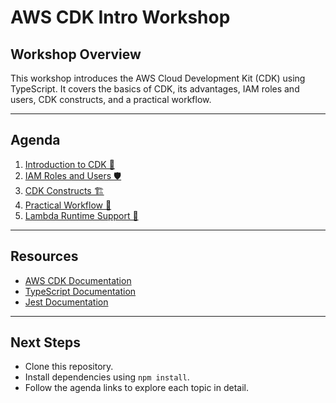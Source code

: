 # AWS CDK Intro Workshop

## **Workshop Overview**

This workshop introduces the AWS Cloud Development Kit (CDK) using TypeScript. It covers the basics of CDK, its advantages, IAM roles and users, CDK constructs, and a practical workflow.

---

## **Agenda**

1. [Introduction to CDK 🚀](./docs/01-introduction.md)
2. [IAM Roles and Users 🛡️](./docs/02-iam-roles-users.md)
3. [CDK Constructs 🏗️](./docs/03-cdk-constructs.md)
4. [Practical Workflow 🔄](./docs/04-cdk-commands.md)
5. [Lambda Runtime Support 🧩](./docs/05-lambda-runtime-support.md)

---

## **Resources**

- [AWS CDK Documentation](https://docs.aws.amazon.com/cdk/latest/guide/home.html)
- [TypeScript Documentation](https://www.typescriptlang.org/docs/)
- [Jest Documentation](https://jestjs.io/docs/getting-started)

---

## **Next Steps**

- Clone this repository.
- Install dependencies using `npm install`.
- Follow the agenda links to explore each topic in detail.
